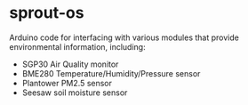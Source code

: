 # sprout-os

Arduino code for interfacing with various modules that provide environmental
information, including:

* SGP30 Air Quality monitor
* BME280 Temperature/Humidity/Pressure sensor
* Plantower PM2.5 sensor
* Seesaw soil moisture sensor
